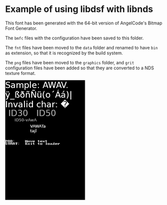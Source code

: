 # Example of using libdsf with libnds

This font has been generated with the 64-bit version of AngelCode's Bitmap Font
Generator.

The `bmfc` files with the configuration have been saved to this folder.

The `fnt` files have been moved to the `data` folder and renamed to have `bin`
as extension, so that it is recognized by the build system.

The `png` files have been moved to the `graphics` folder, and `grit`
configuration files have been added so that they are converted to a NDS texture
format.

![Screenshot](screenshot.png "Screenshot")
